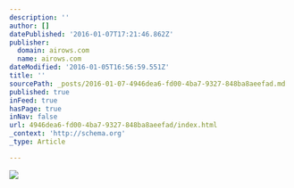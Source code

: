 ```yaml
---
description: ''
author: []
datePublished: '2016-01-07T17:21:46.862Z'
publisher:
  domain: airows.com
  name: airows.com
dateModified: '2016-01-05T16:56:59.551Z'
title: ''
sourcePath: _posts/2016-01-07-4946dea6-fd00-4ba7-9327-848ba8aeefad.md
published: true
inFeed: true
hasPage: true
inNav: false
url: 4946dea6-fd00-4ba7-9327-848ba8aeefad/index.html
_context: 'http://schema.org'
_type: Article

---
```

![](http://a2.files.airows.com/image/upload/c_fit,cs_srgb,dpr_1.0,q_80,w_620/MTM1NjI3MzU4Mjc4NDIzODI2.jpg)